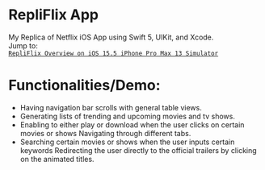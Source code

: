 # RepliFlix App
My Replica of Netflix iOS App using Swift 5, UIKit, and Xcode. <br/>
Jump to:<br/>
[`RepliFlix Overview on iOS 15.5 iPhone Pro Max 13 Simulator`](https://github.com/KrystalZhang612/RepliFlix/blob/main/RepliFlix%20Overview%20on%20iOS%2015.5%20iPhone%20Pro%20Max%2013%20Simulator.png) <br/>
# Functionalities/Demo:
- Having navigation bar scrolls with general table views. <br/>
- Generating lists of trending and upcoming movies and tv shows. <br/> 
- Enabling to either play or download when the user clicks on certain movies or shows Navigating through different tabs. <br/>
- Searching certain movies or shows when the user inputs certain keywords Redirecting the user directly to the official trailers by clicking on the animated titles.<br/>

